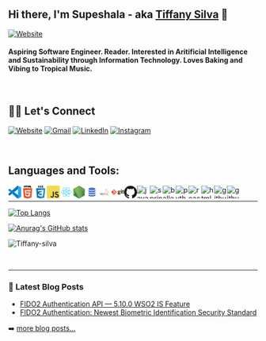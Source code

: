 ## Hi there, I'm Supeshala - aka [Tiffany Silva][website] 👋

[![Website](https://img.shields.io/website?label=TIFFANYTUTS&style=for-the-badge&url=https%3A%2F%2Ftiffanysilva.wixsite.com/tiffanytuts)](https://tiffanysilva.wixsite.com/tiffanytuts)

<h4> Aspiring Software Engineer. Reader. Interested in Aritificial Intelligence and Sustainability through Information Technology. Loves Baking and Vibing to Tropical Music.</h4>
<br/>

## 🙋‍♀️ Let's Connect
<p>
  <a href="https://tiffanysilva.wixsite.com/tiffanytuts"><img src="https://img.icons8.com/bubbles/50/000000/web.png" alt="Website"/></a>
	<a href="mailto:silva.tiffd@gmail.com"><img src="https://img.icons8.com/bubbles/50/000000/gmail.png" alt="Gmail"/></a>
	<a href="https://www.linkedin.com/in/supeshalasilva/"><img src="https://img.icons8.com/bubbles/50/000000/linkedin.png" alt="LinkedIn"/></a>
	<a href="https://www.instagram.com/didyouknowthis.ig/"><img src="https://img.icons8.com/bubbles/50/000000/instagram.png" alt="Instagram"/></a>
</p>
<br />

## Languages and Tools:

<img align="left" alt="Visual Studio Code" width="26px" src="https://raw.githubusercontent.com/github/explore/80688e429a7d4ef2fca1e82350fe8e3517d3494d/topics/visual-studio-code/visual-studio-code.png" />
<img align="left" alt="HTML5" width="26px" src="https://raw.githubusercontent.com/github/explore/80688e429a7d4ef2fca1e82350fe8e3517d3494d/topics/html/html.png" />
<img align="left" alt="CSS3" width="26px" src="https://raw.githubusercontent.com/github/explore/80688e429a7d4ef2fca1e82350fe8e3517d3494d/topics/css/css.png" />
<img align="left" alt="JavaScript" width="26px" src="https://raw.githubusercontent.com/github/explore/80688e429a7d4ef2fca1e82350fe8e3517d3494d/topics/javascript/javascript.png" />
<img align="left" alt="React" width="26px" src="https://raw.githubusercontent.com/github/explore/80688e429a7d4ef2fca1e82350fe8e3517d3494d/topics/react/react.png" />
<img align="left" alt="Node.js" width="26px" src="https://raw.githubusercontent.com/github/explore/80688e429a7d4ef2fca1e82350fe8e3517d3494d/topics/nodejs/nodejs.png" />
<img align="left" alt="SQL" width="26px" src="https://raw.githubusercontent.com/github/explore/80688e429a7d4ef2fca1e82350fe8e3517d3494d/topics/sql/sql.png" />
<img align="left" alt="MySQL" width="26px" src="https://raw.githubusercontent.com/github/explore/80688e429a7d4ef2fca1e82350fe8e3517d3494d/topics/mysql/mysql.png" />
<img align="left" alt="Git" width="26px" src="https://raw.githubusercontent.com/github/explore/80688e429a7d4ef2fca1e82350fe8e3517d3494d/topics/git/git.png" />
<img align="left" alt="GitHub" width="26px" src="https://raw.githubusercontent.com/github/explore/78df643247d429f6cc873026c0622819ad797942/topics/github/github.png" />
 <img align="left" src="https://www.vectorlogo.zone/logos/java/java-icon.svg" alt="java" width="26px" height="26px"/> 
 <img align="left" src="https://www.vectorlogo.zone/logos/springio/springio-icon.svg" alt="spring" width="26px" height="26px"/>
 <img align="left" src="https://www.vectorlogo.zone/logos/nodejs/nodejs-icon.svg" alt="ballerina" width="26px" height="26px"/>
 <img align="left" src="https://www.vectorlogo.zone/logos/python/python-icon.svg" alt="python" width="26px" height="26px"/>
 <img align="left" src="https://www.vectorlogo.zone/logos/reactjs/reactjs-icon.svg" alt="reactjs" width="26px" height="26px"/>
 <img align="left" align="left" src="https://www.vectorlogo.zone/logos/w3_html5/w3_html5-icon.svg" alt="html" width="26px" height="26px"/>
 <img align="left" align="left" src="https://www.vectorlogo.zone/logos/jenkins/jenkins-icon.svg" alt="github" width="26px" height="26px"/> 
 <img align="left" src="https://www.vectorlogo.zone/logos/gitlab/gitlab-icon.svg" alt="github" width="26px" height="26px"/> 
<br />

---
[![Top Langs](https://github-readme-stats.vercel.app/api/top-langs/?username=Tiffany-silva&layout=compact&theme=tokyonight)](https://github.com/anuraghazra/github-readme-stats)

[![Anurag's GitHub stats](https://github-readme-stats.vercel.app/api?username=Tiffany-silva&count_private=true&show_icons=true&theme=tokyonight)](https://github.com/anuraghazra/github-readme-stats)
<p><img src="https://github-readme-streak-stats.herokuapp.com/?user=Tiffany-silva&theme=algolia" alt="Tiffany-silva"  /></p>

<br />

---

### 📕 Latest Blog Posts

<!-- BLOG-POST-LIST:START -->
- [FIDO2 Authentication API — 5.10.0 WSO2 IS Feature](https://medium.com/@tiffany.silva/fido2-authentication-api-5-10-0-wso2-is-feature-e0d4ff946333)
- [FIDO2 Authentication: Newest Biometric Identification Security Standard](https://medium.com/@tiffany.silva/what-is-fido2-authentication-e7b90b3f0647)
<!-- BLOG-POST-LIST:END -->

➡️ [more blog posts...](https://medium.com/@tiffany.silva)


[website]: https://tiffanysilva.wixsite.com/tiffanytuts
